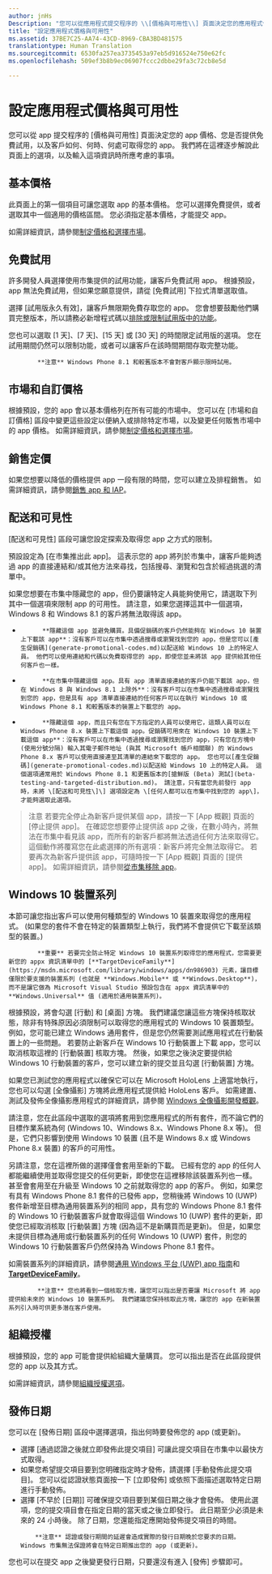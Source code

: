 ```yaml
---
author: jnHs
Description: "您可以從應用程式提交程序的 \\[價格與可用性\\] 頁面決定您的應用程式價格、您是否提供免費試用，以及客戶如何、何時、何處可取得您的應用程式。"
title: "設定應用程式價格與可用性"
ms.assetid: 37BE7C25-AA74-43CD-8969-CBA3BD481575
translationtype: Human Translation
ms.sourcegitcommit: 6530fa257ea3735453a97eb5d916524e750e62fc
ms.openlocfilehash: 509ef3b8b9ec06907fccc2dbbe29fa3c72cb8e5d

---
```


# 設定應用程式價格與可用性


您可以從 app 提交程序的 \[價格與可用性\] 頁面決定您的 app 價格、您是否提供免費試用，以及客戶如何、何時、何處可取得您的 app。 我們將在這裡逐步解說此頁面上的選項，以及輸入這項資訊時所應考慮的事項。

## 基本價格


此頁面上的第一個項目可讓您選取 app 的基本價格。 您可以選擇免費提供，或者選取其中一個適用的價格區間。 您必須指定基本價格，才能提交 app。

如需詳細資訊，請參閱[制定價格和選擇市場](define-pricing-and-market-selection.md)。

## 免費試用


許多開發人員選擇使用市集提供的試用功能，讓客戶免費試用 app。 根據預設，app 無法免費試用，但如果您願意提供，請從 \[免費試用\] 下拉式清單選取值。

選擇 \[試用版永久有效\]，讓客戶無限期免費存取您的 app。 您會想要鼓勵他們購買完整版本，所以請務必新增程式碼以[排除或限制試用版中的功能](https://msdn.microsoft.com/library/windows/apps/mt219685)。

您也可以選取 \[1 天\]、\[7 天\]、\[15 天\] 或 \[30 天\] 的時間限定試用版的選項。 您在試用期間仍然可以限制功能，或者可以讓客戶在該時間期間存取完整功能。

> 
            **注意** Windows Phone 8.1 和較舊版本不會對客戶顯示限時試用。

## 市場和自訂價格


根據預設，您的 app 會以基本價格列在所有可能的市場中。 您可以在 \[市場和自訂價格\] 區段中變更這些設定以便納入或排除特定市場，以及變更任何販售市場中的 app 價格。 如需詳細資訊，請參閱[制定價格和選擇市場](define-pricing-and-market-selection.md)。

## 銷售定價


如果您想要以降低的價格提供 app 一段有限的時間，您可以建立及排程銷售。 如需詳細資訊，請參閱[銷售 app 和 IAP](put-apps-and-iaps-on-sale.md)。

## 配送和可見性


\[配送和可見性\] 區段可讓您設定探索及取得您 app 之方式的限制。

預設設定為 \[在市集推出此 app\]。 這表示您的 app 將列於市集中，讓客戶能夠透過 app 的直接連結和/或其他方法來尋找，包括搜尋、瀏覽和包含於經過挑選的清單中。

如果您想要在市集中隱藏您的 app，但仍要讓特定人員能夠使用它，請選取下列其中一個選項來限制 app 的可用性。 請注意，如果您選擇這其中一個選項，Windows 8 和 Windows 8.1 的客戶將無法取得該 app。

-   
            **隱藏這個 app 並避免購買。具備促銷碼的客戶仍然能夠在 Windows 10 裝置上下載該 app**：沒有客戶可以在市集中透過搜尋或瀏覽找到您的 app，但是您可以[產生促銷碼](generate-promotional-codes.md)以配送給 Windows 10 上的特定人員。 他們可以使用連結和代碼以免費取得您的 app，即使您並未將該 app 提供給其他任何客戶也一樣。
-   
            **在市集中隱藏這個 app。具有 app 清單直接連結的客戶仍能下載該 app，但在 Windows 8 與 Windows 8.1 上除外**：沒有客戶可以在市集中透過搜尋或瀏覽找到您的 app，但是具有 app 清單直接連結的任何客戶可以在執行 Windows 10 或 Windows Phone 8.1 和較舊版本的裝置上下載您的 app。
-   
            **隱藏這個 app，而且只有您在下方指定的人員可以使用它，這類人員可以在 Windows Phone 8.x 裝置上下載這個 app。促銷碼可用來在 Windows 10 裝置上下載這個 app**：沒有客戶可以在市集中透過搜尋或瀏覽找到您的 app，只有您在方塊中 (使用分號分隔) 輸入其電子郵件地址 (與其 Microsoft 帳戶相關聯) 的 Windows Phone 8.x 客戶可以使用直接連至其清單的連結來下載您的 app。 您也可以[產生促銷碼](generate-promotional-codes.md)以配送給 Windows 10 上的特定人員。 這個選項通常用於 Windows Phone 8.1 和更舊版本的[搶鮮版 (Beta) 測試](beta-testing-and-targeted-distribution.md)。 請注意，只有當您先前發行 app 時，未將 \[配送和可見性\]\] 選項設定為 \[任何人都可以在市集中找到您的 app\]，才能夠選取此選項。

> 注意 若要完全停止為新客戶提供某個 app，請按一下 \[App 概觀\] 頁面的 \[停止提供 app\]。 在確認您想要停止提供該 app 之後，在數小時內，將無法在市集中看見該 app，而所有的新客戶都將無法透過任何方法來取得它。 這個動作將覆寫您在此處選擇的所有選項：新客戶將完全無法取得它。 若要再次為新客戶提供該 app，可隨時按一下 \[App 概觀\] 頁面的 \[提供 app\]。 如需詳細資訊，請參閱[從市集移除 app](guidance-for-app-package-management.md#removing-an-app-from-the-store)。

## Windows 10 裝置系列

本節可讓您指出客戶可以使用何種類型的 Windows 10 裝置來取得您的應用程式。 (如果您的套件不會在特定的裝置類型上執行，我們將不會提供它下載至該類型的裝置。)

> 
            **重要** 若要完全防止特定 Windows 10 裝置系列取得您的應用程式，您需要更新您的 appx 資訊清單中的 [**TargetDeviceFamily**](https://msdn.microsoft.com/library/windows/apps/dn986903) 元素，讓目標僅限於要支援的裝置系列 (也就是 **Windows.Mobile** 或 **Windows.Desktop**)，而不是讓它做為 Microsoft Visual Studio 預設包含在 appx 資訊清單中的 **Windows.Universal** 值 (適用於通用裝置系列)。

根據預設，將會勾選 \[行動\] 和 \[桌面\] 方塊。 我們建議您讓這些方塊保持核取狀態，除非有特殊原因必須限制可以取得您的應用程式的 Windows 10 裝置類型。 例如，您可能已建立 Windows 通用套件，但是您仍然需要測試應用程式在行動裝置上的一些問題。 若要防止新客戶在 Windows 10 行動裝置上下載 app，您可以取消核取這裡的 \[行動裝置\] 核取方塊。 然後，如果您之後決定要提供給 Windows 10 行動裝置的客戶，您可以建立新的提交並且勾選 \[行動裝置\] 方塊。

如果您已測試您的應用程式以確保它可以在 Microsoft HoloLens 上適當地執行，您也可以勾選 \[全像攝影\] 方塊將此應用程式提供給 HoloLens 客戶。 如需建置、測試及發佈全像攝影應用程式的詳細資訊，請參閱 [Windows 全像攝影開發概觀](http://dev.windows.com/holographic/development_overview)。

請注意，您在此區段中選取的選項將套用到您應用程式的所有套件，而不論它們的目標作業系統為何 (Windows 10、Windows 8.x、Windows Phone 8.x 等)。 但是，它們只影響到使用 Windows 10 裝置 (且不是 Windows 8.x 或 Windows Phone 8.x 裝置) 的客戶的可用性。

另請注意，您在這裡所做的選擇僅會套用至新的下載。 已經有您的 app 的任何人都能繼續使用並取得您提交的任何更新，即使您在這裡移除該裝置系列也一樣。 甚至會套用至在升級至 Windows 10 之前就取得您的 app 的客戶。 例如，如果您有具有 Windows Phone 8.1 套件的已發佈 app，您稍後將 Windows 10 (UWP) 套件新增至目標為通用裝置系列的相同 app，具有您的 Windows Phone 8.1 套件的 Windows 10 行動裝置客戶就會取得這個 Windows 10 (UWP) 套件的更新，即使您已經取消核取 \[行動裝置\] 方塊 (因為這不是新購買而是更新)。 但是，如果您未提供目標為通用或行動裝置系列的任何 Windows 10 (UWP) 套件，則您的 Windows 10 行動裝置客戶仍然保持為 Windows Phone 8.1 套件。

如需裝置系列的詳細資訊，請參閱[通用 Windows 平台 (UWP) app 指南](https://msdn.microsoft.com/library/windows/apps/dn894631)和 [**TargetDeviceFamily**](https://msdn.microsoft.com/library/windows/apps/dn986903)。

> 
            **注意** 您也將看到一個核取方塊，讓您可以指出是否要讓 Microsoft 將 app 提供給未來的 Windows 10 裝置系列。 我們建議您保持核取此方塊，讓您的 app 在新裝置系列引入時可供更多潛在客戶使用。

## 組織授權


根據預設，您的 app 可能會提供給組織大量購買。 您可以指出是否在此區段提供您的 app 以及其方式。

如需詳細資訊，請參閱[組織授權選項](organizational-licensing.md)。

## 發佈日期


您可以在 \[發佈日期\] 區段中選擇選項，指出何時要發佈您的 app (或更新)。

-   選擇 \[通過認證之後就立即發佈此提交項目\] 可讓此提交項目在市集中以最快方式取得。
-   如果您希望提交項目要到您明確指定時才發佈，請選擇 \[手動發佈此提交項目\]。 您可以從認證狀態頁面按一下 \[立即發佈\] 或依照下面描述選取特定日期進行手動發佈。
-   選擇 \[不早於 \[日期\]\] 可確保提交項目要到某個日期之後才會發佈。 使用此選項，您的提交項目會在指定日期的當天或之後立即發行。 此日期至少必須是未來的 24 小時後。 除了日期，您還能指定應開始發佈提交項目的時間。
    > 
            **注意** 認證或發行期間的延遲會造成實際的發行日期晚於您要求的日期。 Windows 市集無法保證將會在特定日期推出您的 app (或更新)。

您也可以在提交 app 之後變更發行日期，只要還沒有進入 \[發佈\] 步驟即可。
 

 







<!--HONumber=Jun16_HO4-->


